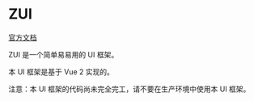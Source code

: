 # ZUI
[官方文档](https://yzx0.github.io/project_z/)

ZUI 是一个简单易易用的 UI 框架。

本 UI 框架是基于 Vue 2 实现的。

注意：本 UI 框架的代码尚未完全完工，请不要在生产环境中使用本 UI 框架。